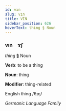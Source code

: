 ```yaml
---
id: vın
slug: vın
title: VIN
sidebar_position: 626
hoverText: thing § Noun
---
```


### vın&emsp;<span kind="abugida">ɤ̃ȷ</span>

*thing* **§** Noun

**Verb**: to be a thing

**Noun**: thing

**Modifier**: thing-related

English thing /θɪŋ/

*Germanic Language Family*